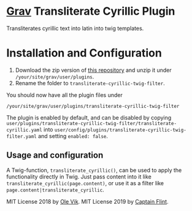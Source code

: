# [Grav](http://getgrav.org/) Transliterate Cyrillic Plugin

Transliterates cyrillic text into latin into twig templates. 

# Installation and Configuration

1. Download the zip version of [this repository](https://github.com/Captain-Flint/grav-plugin-transliterate-cyrillic-twig-filter) and unzip it under `/your/site/grav/user/plugins`.
2. Rename the folder to `transliterate-cyrillic-twig-filter`.

You should now have all the plugin files under

    /your/site/grav/user/plugins/transliterate-cyrillic-twig-filter

The plugin is enabled by default, and can be disabled by copying `user/plugins/transliterate-cyrillic-twig-filter/transliterate-cyrillic.yaml` into `user/config/plugins/transliterate-cyrillic-twig-filter.yaml` and setting `enabled: false`.

## Usage and configuration

A Twig-function, `transliterate_cyrillic()`, can be used to apply the functionality directly in Twig. Just pass content into it like `transliterate_cyrillic(page.content)`, or use it as a filter like `page.content|transliterate_cyrillic`.

MIT License 2018 by [Ole Vik](http://github.com/olevik).
MIT License 2019 by [Captain Flint](http://github.com/Captain-Flint).
